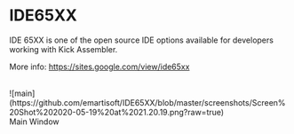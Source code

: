 # IDE65XX
IDE 65XX is one of the open source IDE options available for developers working with Kick Assembler.

More info: https://sites.google.com/view/ide65xx

<br>
![main](https://github.com/emartisoft/IDE65XX/blob/master/screenshots/Screen%20Shot%202020-05-19%20at%2021.20.19.png?raw=true)
<br>Main Window<br><br>
